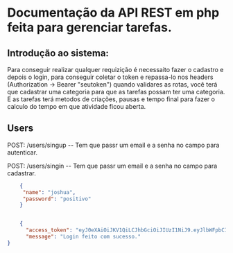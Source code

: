 # Documentação da API REST em php feita para gerenciar tarefas.

## Introdução ao sistema:

Para conseguir realizar qualquer requizição é necessaito fazer o cadastro e depois o login, para conseguir coletar o token e repassa-lo nos headers (Authorization -> Bearer "seutoken") quando validares as rotas, você terá que cadastrar uma categoria para que as tarefas possam ter uma categoria. E as tarefas terá metodos de criações, pausas e tempo final para fazer o calculo do tempo em que atividade ficou aberta.

## Users

POST: /users/singup -- Tem que passr um email e a senha no campo para autenticar.


POST: /users/singin -- Tem que passr um email e a senha no campo para cadastrar.

```json
    {
     "name": "joshua",
     "password": "positivo"
    }


    {
      "access_token": "eyJ0eXAiOiJKV1QiLCJhbGciOiJIUzI1NiJ9.eyJlbWFpbCI6Imx1Y2FzQGUuY29tIn0.pyR7V2NyyznNFrXeg0aZGjJ_uxCnaknk3weUrtnG76U",
      "message": "Login feito com sucesso."
}
```